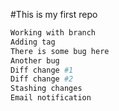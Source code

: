 #This is my first repo
```bash
Working with branch
Adding tag
There is some bug here
Another bug
Diff change #1
Diff change #2
Stashing changes
Email notification
```
